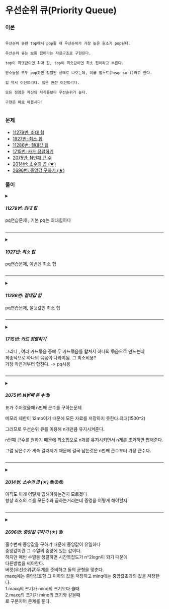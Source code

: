 # 우선순위 큐(Priority Queue)


### 이론

```

우선순위 큐란 top에서 pop될 때 우선순위가 가장 높은 원소가 pop된다.

우선순위 큐는 보통 힙이라는 자료구조로 구현된다.

top이 최댓값이면 최대 힙, top이 최솟값이면 최소 힙이라고 부른다.

원소들을 모두 pop하면 정렬된 상태로 나오는데, 이를 힙소트(heap sort)라고 한다.

힙 역시 이진트리다. 힙은 완전 이진트리다.

모든 정점은 자신의 자식들보다 우선순위가 높다.

구현은 따로 해봅시다!


```

### 문제

* [11279번: 최대 힙](https://www.acmicpc.net/problem/11279)
* [1927번: 최소 힙](https://www.acmicpc.net/problem/1927)
* [11286번: 절대값 힙](https://www.acmicpc.net/problem/11286)
* [1715번: 카드 정렬하기](https://www.acmicpc.net/problem/1715)
* [2075번: N번째 큰 수](https://www.acmicpc.net/problem/2075)
* [2014번: 소수의 곱 (★)](https://www.acmicpc.net/problem/2014)
* [2696번: 중앙값 구하기 (★)](https://www.acmicpc.net/problem/2696)

### 풀이


<!-- 

***

<details>

<summary>

#### _2696번: 중앙값 구하기 (★)_

</summary>

```cpp

```

</details> 



-->



<details>

<summary>

#### _11279번: 최대 힙_

pq연습문제 , 기본 pq는 최대힙이다

</summary>

```cpp

#include <bits/stdc++.h>
using namespace std;
#define fastio ios_base::sync_with_stdio(false), cin.tie(NULL), cout.tie(NULL)
#define debug freopen("input.txt", "r", stdin), freopen("output.txt", "w", stdout)
#define sz(x) (int)(x).size()
#define all(x) (x).begin(), (x).end()
#define rall(x) (x).rbegin(), (x).rend()
#define o1 first
#define o2 second
#define pii pair<int,int>
// #define int int64_t
/* ⁽⁽◝( ˙ ꒳ ˙ )◜⁾⁾ ⁽⁽◝( ˙ ꒳ ˙ )◜⁾⁾ ⁽⁽◝( ˙ ꒳ ˙ )◜⁾⁾
    2021.01.22 Fri
    comment: 

⁽⁽◝( ˙ ꒳ ˙ )◜⁾⁾ ⁽⁽◝( ˙ ꒳ ˙ )◜⁾⁾ ⁽⁽◝( ˙ ꒳ ˙ )◜⁾⁾*/



priority_queue<int> pq;

void solve(){
    int n;
    cin >> n;
    for(int i=0; i < n ;i++){
        int a; cin >> a;
        if(a == 0){
            if(pq.size() == 0) cout << 0 << '\n';
            else { cout << pq.top() << '\n'; pq.pop(); }
        }else{
            pq.push(a);
        }
    }

}


int32_t main() {
    int t=1;
    fastio;
    // debug;
    {
        // cin >> t; 
        for(int i=1; i <= t; i++) solve();
    }
}


```

</details> 


***

<details>

<summary>

#### _1927번: 최소 힙_

pq연습문제, 이번엔 최소 힙

</summary>

```cpp

#include <bits/stdc++.h>
using namespace std;
#define fastio ios_base::sync_with_stdio(false), cin.tie(NULL), cout.tie(NULL)
#define debug freopen("input.txt", "r", stdin), freopen("output.txt", "w", stdout)
#define sz(x) (int)(x).size()
#define all(x) (x).begin(), (x).end()
#define rall(x) (x).rbegin(), (x).rend()
#define o1 first
#define o2 second
#define pii pair<int,int>
// #define int int64_t
/* ⁽⁽◝( ˙ ꒳ ˙ )◜⁾⁾ ⁽⁽◝( ˙ ꒳ ˙ )◜⁾⁾ ⁽⁽◝( ˙ ꒳ ˙ )◜⁾⁾
    2021.01.22 Fri
    comment: 

⁽⁽◝( ˙ ꒳ ˙ )◜⁾⁾ ⁽⁽◝( ˙ ꒳ ˙ )◜⁾⁾ ⁽⁽◝( ˙ ꒳ ˙ )◜⁾⁾*/


struct cmp{
    bool operator()(int a, int b){
        return a> b;
    }
};


void solve(){

    int n;
    cin >> n;
    priority_queue<int,vector<int>,cmp> pq;
    for(int i=0; i < n; i++){
        int a;
        cin >> a;
        if(a== 0){
            if(pq.size() == 0) cout << 0 << '\n';
            else {cout << pq.top() << '\n'; pq.pop();}
        }else{
            pq.push(a);
        }
    }

}


int32_t main() {
    int t=1;
    fastio;
    // debug;
    {
        // cin >> t; 
        for(int i=1; i <= t; i++) solve();
    }
}

```

</details> 

***

<details>

<summary>

#### _11286번: 절대값 힙_

pq연습문제, 절댓값인 최소 힙

</summary>

```cpp

#include <bits/stdc++.h>
using namespace std;
#define fastio ios_base::sync_with_stdio(false), cin.tie(NULL), cout.tie(NULL)
#define debug freopen("input.txt", "r", stdin), freopen("output.txt", "w", stdout)
#define sz(x) (int)(x).size()
#define all(x) (x).begin(), (x).end()
#define rall(x) (x).rbegin(), (x).rend()
#define o1 first
#define o2 second
#define pii pair<int,int>
// #define int int64_t
/* ⁽⁽◝( ˙ ꒳ ˙ )◜⁾⁾ ⁽⁽◝( ˙ ꒳ ˙ )◜⁾⁾ ⁽⁽◝( ˙ ꒳ ˙ )◜⁾⁾
    2021.01.22 Fri
    comment: 

⁽⁽◝( ˙ ꒳ ˙ )◜⁾⁾ ⁽⁽◝( ˙ ꒳ ˙ )◜⁾⁾ ⁽⁽◝( ˙ ꒳ ˙ )◜⁾⁾*/


struct cmp{
    bool operator()(int a, int b){
        if( abs(a) == abs(b) ) return a > b;
        return abs(a) > abs(b);
    }
};


void solve(){

    int n;
    cin >> n;
    priority_queue<int,vector<int>,cmp> pq;
    for(int i=0; i < n; i++){
        int a;
        cin >> a;
        if(a== 0){
            if(pq.size() == 0) cout << 0 << '\n';
            else {cout << pq.top() << '\n'; pq.pop();}
        }else{
            pq.push(a);
        }
    }

}


int32_t main() {
    int t=1;
    fastio;
    // debug;
    {
        // cin >> t; 
        for(int i=1; i <= t; i++) solve();
    }
}


```

</details> 


***

<details>

<summary>

#### _1715번: 카드 정렬하기_

그리디 , 여러 카드묶음 중에 두 카드묶음를 합쳐서 하나의 묶음으로 만드는데  
최종적으로 하나의 묶음이 나와야됨. 그 최소비용?  
가장 작은거부터 합친다. -> pq사용  

</summary>

```cpp

#include <bits/stdc++.h>
using namespace std;
#define fastio ios_base::sync_with_stdio(false), cin.tie(NULL), cout.tie(NULL)
#define debug freopen("input.txt", "r", stdin), freopen("output.txt", "w", stdout)
#define sz(x) (int)(x).size()
#define all(x) (x).begin(), (x).end()
#define rall(x) (x).rbegin(), (x).rend()
#define o1 first
#define o2 second
#define pii pair<int,int>
// #define int int64_t
/* ⁽⁽◝( ˙ ꒳ ˙ )◜⁾⁾ ⁽⁽◝( ˙ ꒳ ˙ )◜⁾⁾ ⁽⁽◝( ˙ ꒳ ˙ )◜⁾⁾
    2021.01.22 Fri
    comment: 

⁽⁽◝( ˙ ꒳ ˙ )◜⁾⁾ ⁽⁽◝( ˙ ꒳ ˙ )◜⁾⁾ ⁽⁽◝( ˙ ꒳ ˙ )◜⁾⁾*/


void solve(){

    int n;
    cin >> n;
    priority_queue<int,vector<int>,greater<int>> pq;
    

    for(int i=0; i < n; i++){
        int a;
        cin >> a;
        pq.push(a);
    }

    int ans= 0;
    while(pq.size() != 1){
        int a,b;
        a = pq.top();
        pq.pop();
        b = pq.top();
        pq.pop();
        ans += a+b;

        pq.push(a+b);
    }
    cout << ans;


}


int32_t main() {
    int t=1;
    fastio;
    // debug;
    {
        // cin >> t; 
        for(int i=1; i <= t; i++) solve();
    }
}

```

</details> 


***

<details>

<summary>

#### _2075번: N번째 큰 수_ 😡

표가 주어졌을때 n번째 큰수를 구하는문제  

메모리 제한이 12mb이기 때문에 모든 자료를 저장하지 못한다.최대(1500^2)  

그러므로 우선순위 큐를 이용해 n개만큼 유지시켜준다.  

n번째 큰수를 원하기 때문에 최소힙으로 n개를 유지시키면서 n개를 초과하면 팝해준다.  

그럼 낮은수가 계속 걸러지기 때문에 결국 남는것은 n번째 큰수부터 가장 큰수다.   



</summary>

```cpp

#include <bits/stdc++.h>
using namespace std;
#define fastio ios_base::sync_with_stdio(false), cin.tie(NULL), cout.tie(NULL)
#define debug freopen("input.txt", "r", stdin), freopen("output.txt", "w", stdout)
#define sz(x) (int)(x).size()
#define all(x) (x).begin(), (x).end()
#define rall(x) (x).rbegin(), (x).rend()
#define o1 first
#define o2 second
#define pii pair<int,int>
// #define int int64_t
/* ⁽⁽◝( ˙ ꒳ ˙ )◜⁾⁾ ⁽⁽◝( ˙ ꒳ ˙ )◜⁾⁾ ⁽⁽◝( ˙ ꒳ ˙ )◜⁾⁾
    2021.01.22 Fri
    comment: 
    메모리제한이 12mb이기 때문에 
    1500^2의 자료를 다 저장하지 못한다.

    최소힙을 이용해서 n개만큼만 큐에 담아놓는다.
    n개를 초과하면 팝해준다.

    최소힙이고 n번째 큰수를 원하기 때문에 top이 정답이다.

⁽⁽◝( ˙ ꒳ ˙ )◜⁾⁾ ⁽⁽◝( ˙ ꒳ ˙ )◜⁾⁾ ⁽⁽◝( ˙ ꒳ ˙ )◜⁾⁾*/


void solve(){
    int n; cin >> n;
    priority_queue<int,vector<int>,greater<int>> pq;
    for(int i=0; i < n; i++){

        for(int j=0; j < n; j++){
            int a; cin >> a;
            pq.push(a);
            if(pq.size() > n) pq.pop();
        }
    }


    cout << pq.top();



}


int32_t main() {
    int t=1;
    fastio;
    // debug;
    {
        // cin >> t; 
        for(int i=1; i <= t; i++) solve();
    }
}

```

</details> 

***

<details>

<summary>

#### _2014번: 소수의 곱 (★)_ 😡😡😡

아직도 이게 어떻게 곱해야하는건지 모르겠다  
항상 최소의 수를 모든수와 곱하는거라는데 증명을 어떻게 해야할지

</summary>

```cpp

#include <bits/stdc++.h>
using namespace std;
#define fastio ios_base::sync_with_stdio(false), cin.tie(NULL), cout.tie(NULL)
#define debug freopen("input.txt", "r", stdin), freopen("output.txt", "w", stdout)
#define sz(x) (int)(x).size()
#define all(x) (x).begin(), (x).end()
#define rall(x) (x).rbegin(), (x).rend()
#define o1 first
#define o2 second
#define pii pair<int,int>
#define int int64_t
/* ⁽⁽◝( ˙ ꒳ ˙ )◜⁾⁾ ⁽⁽◝( ˙ ꒳ ˙ )◜⁾⁾ ⁽⁽◝( ˙ ꒳ ˙ )◜⁾⁾
    2021.01.23 Sat
    comment: 

각 소수에 대해서 K개의 소수를 계속 곱해 나가면 모든 소수의 곱을 구할 수 있는데, 여기서 중복 없이 구해서 최소 힙에 넣고 N 번째로 작은 수를 구하면 됩니다.

 

모든 소수의 곱을 구할 때 중복을 제거하는 방법은 가장 마지막에 곱해졌던 소수보다 작거나 같은 소수까지만 곱해주면 됩니다.


예를 들어

마지막에 곱해진 소수 2, 3, 5가 있을 때 각 소수에 K개의 소수인 2, 3, 5를 곱했을 때  2 * 3, 2 * 5, 3 * 5는 모두 중복입니다. 마지막에 곱해지는 수보다 큰 수를 곱하는 것은 어차피 뒤에서 한 번 더 곱해지기 때문에 더 곱해줄 필요가 없습니다.
2 x 2 | 3 x 2 | 5 x 2
2 x 3 | 3 x 3 | 5 x 3

2 x 5 | 3 x 5 | 5 x 5

출처: https://seokjin2.tistory.com/31

⁽⁽◝( ˙ ꒳ ˙ )◜⁾⁾ ⁽⁽◝( ˙ ꒳ ˙ )◜⁾⁾ ⁽⁽◝( ˙ ꒳ ˙ )◜⁾⁾*/


void solve(){

    int n,m;
    cin >> n >> m;
    vector<int> v(n);
    priority_queue<int,vector<int>,greater<int>> q;
    set<int> s;
    for(int i=0; i < n; i++){
        cin >> v[i];
        q.push(v[i]);
    }

    int MAX = (1LL << 31);
    int cur;
    while(m--){
        cur = q.top();
        q.pop();

        for(int i=0; i < n; i++){
            if(v[i] * cur >= MAX) break;
            q.push(v[i]*cur);
            if(cur% v[i] == 0) break; // 중복제거
        }
    }

    cout << cur;    
    


}


int32_t main() {
    int t=1;
    fastio;
    // debug;
    {
        // cin >> t; 
        for(int i=1; i <= t; i++) solve();
    }
}

```

</details> 


***

<details>

<summary>

#### _2696번: 중앙값 구하기 (★)_ 😡

홀수번째 중앙값을 구하기 때문에 중앙값이 유일하다  
중앙값이란 그 수열의 중앙에 있는 값이다.  
하지만 매번 수열을 정렬하면 시간복잡도가 n^2logn이 되기 때문에  
다른방법을 써야한다.  
버켓(우선순위큐)두개를 준비하고 둘의 균형을 맞춘다.  
maxq에는 중앙값포함 그 이하의 값을 저장하고 minq에는 중앙값초과의 값을 저장한다.  
1.maxq의 크기가 minq의 크기보다 클때  
2.maxq의 크기가 minq의 크기와 같을때  
로 구분지어 문제를 푼다.  

</summary>

```cpp

#include <bits/stdc++.h>
using namespace std;
#define fastio ios_base::sync_with_stdio(false), cin.tie(NULL), cout.tie(NULL)
#define debug freopen("input.txt", "r", stdin), freopen("output.txt", "w", stdout)
#define sz(x) (int)(x).size()
#define all(x) (x).begin(), (x).end()
#define rall(x) (x).rbegin(), (x).rend()
#define o1 first
#define o2 second
#define pii pair<int,int>
// #define int int64_t
/* ⁽⁽◝( ˙ ꒳ ˙ )◜⁾⁾ ⁽⁽◝( ˙ ꒳ ˙ )◜⁾⁾ ⁽⁽◝( ˙ ꒳ ˙ )◜⁾⁾
    2021.01.23 Sat
    comment: 
    자료구조문제 

    기본적으로 mxq에는 중앙값 + 중앙값 미만의 값, mnq에는 중앙값 이상의 값을 넣어 유지시켜줍니다.
    만약 mxq와 mnq가 모두 비었다면, mxq에 수를 넣어줍니다. (초기상태)
    mxq.size() > mnq.size() 인 경우,
    들어온 수가 현재 중앙값(mxq.top())보다 작다면 중앙값을 교체해주어야 합니다. mxq.top을 mnq에 넣어주고 현재 값을 mxq에 넣어줍니다.
    들어온 수가 현재 중앙값(mxq.top())보다 크거나 같다면 mnq에 넣어줍니다.
    mxq.size() == mnq.size()인 경우,
    들어온 수가 현재 중앙값(mxq.top())보다 크다면 중앙값을 교체해주어야합니다. 먼저 mnq에 넣은 후 mnq.top(중앙값보다 큰 값들 중 최솟값)을 mxq에 다시 넣어줌으로서 중앙값 업데이트를 할 수 있습니다.
    그 이외의 경우는 그냥 mxq에 넣어줍니다.

    출처 : https://velog.io/@ss-won/PS-%EB%B0%B1%EC%A4%80-2696-%EC%A4%91%EC%95%99%EA%B0%92-%EA%B5%AC%ED%95%98%EA%B8%B0-%EB%AC%B8%EC%A0%9C-%ED%92%80%EC%9D%B4

⁽⁽◝( ˙ ꒳ ˙ )◜⁾⁾ ⁽⁽◝( ˙ ꒳ ˙ )◜⁾⁾ ⁽⁽◝( ˙ ꒳ ˙ )◜⁾⁾*/


void solve(){

    int T; cin >> T; while(T--){

        int n; cin >>n;
        priority_queue<int, vector<int>, less<int>> maxq;
        priority_queue<int, vector<int>, greater<int>> minq;
        
        cout << (n+1)/2 << '\n';

        int temp =0;
        for(int i=0; i< n; i++){
            int a; cin >> a;

            if(maxq.size() == 0 && minq.size() == 0){
                maxq.push(a);
            }else if(maxq.size() > minq.size()){
                if(maxq.top() > a){
                    maxq.push(a);
                    minq.push(maxq.top()); maxq.pop();
                }else{
                    minq.push(a);
                }
            }else if(maxq.size() == minq.size()){
                if(maxq.top() < a){
                    minq.push(a);
                    maxq.push(minq.top()); minq.pop();
                }else{
                    maxq.push(a);
                }
            }

            if(i%2 == 0){
                cout << maxq.top() << ' ';
                temp++;
                if(temp %10 == 0) cout << '\n';
            }
    
        }
        cout << '\n';


    }

}


int32_t main() {
    int t=1;
    fastio;
    // debug;
    {
        // cin >> t; 
        for(int i=1; i <= t; i++) solve();
    }
}

```

</details> 